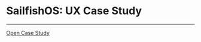 # SailfishOS: UX Case Study

***

[Open Case Study](https://andyfv.github.io/sailfishos-ux-case-study/)
